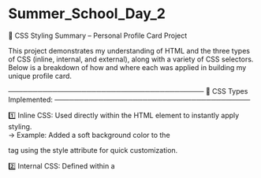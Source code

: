 # Summer_School_Day_2

🎨 CSS Styling Summary – Personal Profile Card Project

This project demonstrates my understanding of HTML and the three types of CSS (inline, internal, and external), along with a variety of CSS selectors. Below is a breakdown of how and where each was applied in building my unique profile card.

────────────────────────────────────────
🔧 CSS Types Implemented:
────────────────────────────────────────

1️⃣ Inline CSS:
Used directly within the HTML element to instantly apply styling.  
→ Example: Added a soft background color to the <section> tag using the style attribute for quick customization.

2️⃣ Internal CSS:
Defined within a <style> block in the <head> of the HTML file.  
→ Purpose: Applied custom fonts and color styles to heading elements (h1, h2), and adjusted spacing in the contact section for better readability.

3️⃣ External CSS:
Stored in a separate `style.css` file and linked to the HTML.  
→ Purpose: Handled the majority of styling including layout, shadows, borders, and hover effects. This keeps the code clean, reusable, and organized.

────────────────────────────────────────
🎯 Selectors Used & Their Roles:
────────────────────────────────────────

✔ **ID Selector** – `#profile-pic`  
→ Targets the profile image to add a circular border and unique visual identity.

✔ **Class Selectors** – `.bio`, `.card`  
→ `.bio`: Styles the short description elegantly.  
→ `.card`: Styles the entire container with padding, rounded corners, and a subtle shadow for a polished card effect.

✔ **Element Selectors** – `h1`, `h2`, `p`, `ul`, `li`, `body`  
→ Applied to maintain consistency in fonts, spacing, and layout across basic HTML tags.

✔ **Group Selector** – `h1, h2`  
→ Groups headings together to apply shared typography styles efficiently.

✔ **Descendant Selector** – `.contact p`  
→ Ensures that only paragraph elements inside the contact section are affected — keeping styles scoped and intentional.

✔ **Attribute Selector** – `a[href]`  
→ Targets all anchor tags with an href attribute to apply link-specific styling like color and decoration.

────────────────────────────────────────
✨ Bonus Features:
────────────────────────────────────────

🌟 **Hover Effects** – Contact links subtly change color and underline on hover, enhancing interactivity.

🌟 **Shadow and Border Styling** – The profile card features a soft drop shadow and rounded corners, providing a clean and modern appearance.

────────────────────────────────────────
📁 File Structure:
────────────────────────────────────────
- index.html
- style.css
────────────────────────────────────────

